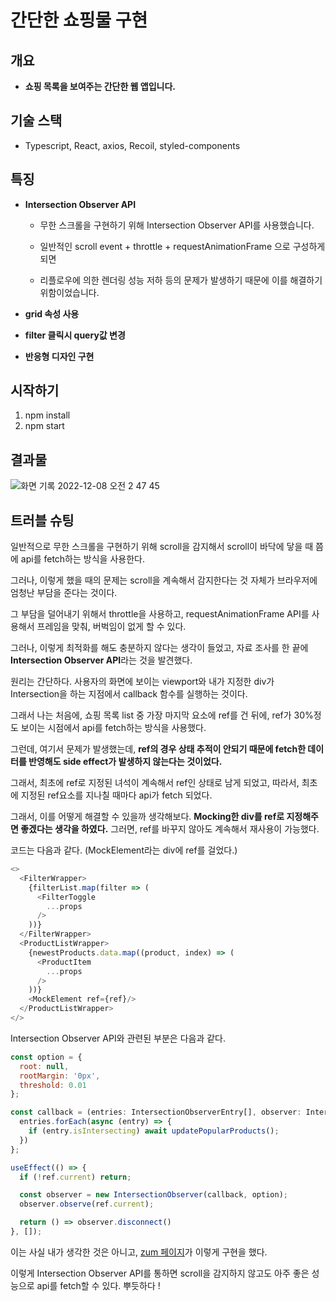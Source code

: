 # 간단한 쇼핑물 구현

## 개요

- **쇼핑 목록을 보여주는 간단한 웹 앱입니다.**

## 기술 스택
- Typescript, React, axios, Recoil, styled-components

## 특징

- **Intersection Observer API** 

  - 무한 스크롤을 구현하기 위해 Intersection Observer API를 사용했습니다. 

  - 일반적인 scroll event + throttle + requestAnimationFrame 으로 구성하게되면

  - 리플로우에 의한 렌더링 성능 저하 등의 문제가 발생하기 때문에 이를 해결하기 위함이었습니다. 

- **grid 속성 사용** 

- **filter 클릭시 query값 변경**

- **반응형 디자인 구현**

## 시작하기 

1. npm install
2. npm start

## 결과물
![화면 기록 2022-12-08 오전 2 47 45](https://user-images.githubusercontent.com/22545843/206651756-56885c50-c459-48ee-a77d-1aa111b801c9.gif)



## 트러블 슈팅 

일반적으로 무한 스크롤을 구현하기 위해 scroll을 감지해서 scroll이 바닥에 닿을 때 쯤에 api를 fetch하는 방식을 사용한다.

그러나, 이렇게 했을 때의 문제는 scroll을 계속해서 감지한다는 것 자체가 브라우저에 엄청난 부담을 준다는 것이다. 

그 부담을 덜어내기 위해서 throttle을 사용하고, requestAnimationFrame API를 사용해서 프레임을 맞춰, 버벅임이 없게 할 수 있다. 

그러나, 이렇게 최적화를 해도 충분하지 않다는 생각이 들었고, 자료 조사를 한 끝에 **Intersection Observer API**라는 것을 발견했다. 

원리는 간단하다. 사용자의 화면에 보이는 viewport와 내가 지정한 div가 Intersection을 하는 지점에서 callback 함수를 실행하는 것이다. 

그래서 나는 처음에, 쇼핑 목록 list 중 가장 마지막 요소에 ref를 건 뒤에, ref가 30%정도 보이는 시점에서 api를 fetch하는 방식을 사용했다. 

그런데, 여기서 문제가 발생했는데, **ref의 경우 상태 추적이 안되기 때문에 fetch한 데이터를 반영해도 side effect가 발생하지 않는다는 것이었다.**

그래서, 최초에 ref로 지정된 녀석이 계속해서 ref인 상태로 남게 되었고, 따라서, 최초에 지정된 ref요소를 지나칠 때마다 api가 fetch 되었다. 

그래서, 이를 어떻게 해결할 수 있을까 생각해보다. **Mocking한 div를 ref로 지정해주면 좋겠다는 생각을 하였다.** 그러면, ref를 바꾸지 않아도 계속해서 재사용이 가능했다. 

코드는 다음과 같다. (MockElement라는 div에 ref를 걸었다.)

```js
<>
  <FilterWrapper>
    {filterList.map(filter => (
      <FilterToggle
        ...props
      />
    ))}
  </FilterWrapper>
  <ProductListWrapper>
    {newestProducts.data.map((product, index) => (
      <ProductItem 
        ...props
      />
    ))}
    <MockElement ref={ref}/>
  </ProductListWrapper>
</>
```

Intersection Observer API와 관련된 부분은 다음과 같다.

```js
const option = {
  root: null,
  rootMargin: '0px',
  threshold: 0.01
};

const callback = (entries: IntersectionObserverEntry[], observer: IntersectionObserver) => {
  entries.forEach(async (entry) => {
    if (entry.isIntersecting) await updatePopularProducts();
  })
};

useEffect(() => {
  if (!ref.current) return;

  const observer = new IntersectionObserver(callback, option);
  observer.observe(ref.current);

  return () => observer.disconnect()
}, []);
```

이는 사실 내가 생각한 것은 아니고, [zum 페이지](https://start.zum.com/popularity)가 이렇게 구현을 했다. 

이렇게 Intersection Observer API를 통하면 scroll을 감지하지 않고도 아주 좋은 성능으로 api를 fetch할 수 있다. 뿌듯하다 !
